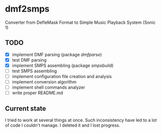 # dmf2smps

Converter from DefleMask Format to Simple Music Playback System (Sonic 1)

## TODO
- [x] implement DMF parsing (package *dmfparse*)
- [x] test DMF parsing
- [x] implement SMPS assembling (package *smpsbuild*)
- [ ] test SMPS assembling
- [ ] implement configuration file creation and analysis
- [ ] implement conversion algorithm
- [ ] implement shell commands analyzer
- [ ] write proper README.md

## Current state

I tried to work at several things at once. Such inconsistency have led to a lot
of code I couldn't manage. I deleted it and I lost progress.
